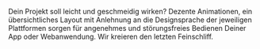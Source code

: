 Dein Projekt soll leicht und geschmeidig wirken? Dezente Animationen, ein übersichtliches Layout mit Anlehnung an die Designsprache der jeweiligen Plattformen sorgen für angenehmes und störungsfreies Bedienen Deiner App oder Webanwendung. Wir kreieren den letzten Feinschliff.